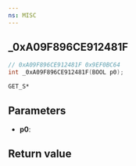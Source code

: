 ```yaml
---
ns: MISC
---
```

## _0xA09F896CE912481F

```c
// 0xA09F896CE912481F 0x9EF0BC64
int _0xA09F896CE912481F(BOOL p0);
```

```
GET_S*
```

## Parameters
* **p0**: 

## Return value
